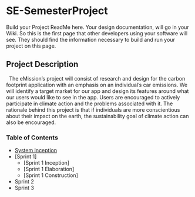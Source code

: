 # SE-SemesterProject
Build your Project ReadMe here.  Your design documentation, will go in your Wiki.  So this is the first page that other developers using your software will see.  They should find the information necessary to build and run your project on this page.

## Project Description
&nbsp;&nbsp;The eMission’s project will consist of research and design for the carbon footprint application with an emphasis on an individual’s car emissions. We will identify a target market for our app and design its features around what our users would like to see in the app. Users are encouraged to actively participate in climate action and the problems associated with it. The rationale behind this project is that if individuals are more conscientious about their impact on the earth, the sustainability goal of climate action can also be encouraged.



### Table of Contents

* [System Inception](https://github.com/Developer-DUCS/eMission/blob/main/SystemInception.md)
* [Sprint 1]
  - [Sprint 1 Inception]
  - [Sprint 1 Elaboration]
  - [Sprint 1 Construction]
* Sprint 2
* Sprint 3
